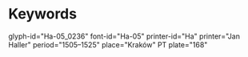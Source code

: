 # Keywords
glyph-id="Ha-05_0236"
font-id="Ha-05"
printer-id="Ha"
printer="Jan Haller"
period="1505–1525"
place="Kraków"
PT plate="168"
